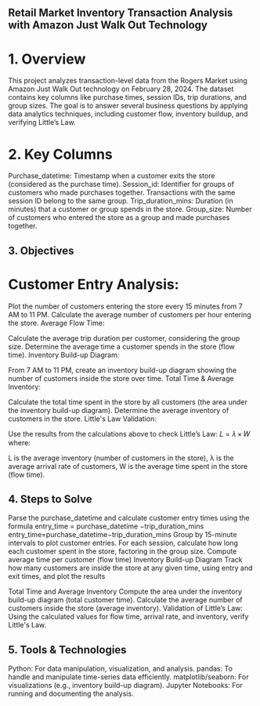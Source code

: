 ## Retail Market Inventory Transaction Analysis with Amazon Just Walk Out Technology

# 1. Overview
This project analyzes transaction-level data from the Rogers Market using Amazon Just Walk Out technology on February 28, 2024. The dataset contains key columns like purchase times, session IDs, trip durations, and group sizes. The goal is to answer several business questions by applying data analytics techniques, including customer flow, inventory buildup, and verifying Little’s Law.

# 2. Key Columns
Purchase_datetime: Timestamp when a customer exits the store (considered as the purchase time).
Session_id: Identifier for groups of customers who made purchases together. Transactions with the same session ID belong to the same group.
Trip_duration_mins: Duration (in minutes) that a customer or group spends in the store.
Group_size: Number of customers who entered the store as a group and made purchases together.

## 3. Objectives
# Customer Entry Analysis:

Plot the number of customers entering the store every 15 minutes from 7 AM to 11 PM.
Calculate the average number of customers per hour entering the store.
Average Flow Time:

Calculate the average trip duration per customer, considering the group size.
Determine the average time a customer spends in the store (flow time).
Inventory Build-up Diagram:

From 7 AM to 11 PM, create an inventory build-up diagram showing the number of customers inside the store over time.
Total Time & Average Inventory:

Calculate the total time spent in the store by all customers (the area under the inventory build-up diagram).
Determine the average inventory of customers in the store.
Little's Law Validation:

Use the results from the calculations above to check Little’s Law: 
𝐿 = 𝜆 × 𝑊
where:

L is the average inventory (number of customers in the store),
λ is the average arrival rate of customers,
W is the average time spent in the store (flow time).


## 4. Steps to Solve
Parse the purchase_datetime and calculate customer entry times using the formula
  entry_time = purchase_datetime −trip_duration_mins
  entry_time=purchase_datetime−trip_duration_mins
Group by 15-minute intervals to plot customer entries.
For each session, calculate how long each customer spent in the store, factoring in the group size. 
Compute average time per customer (flow time)
Inventory Build-up Diagram
  Track how many customers are inside the store at any given time, using entry and exit times, and plot the results

Total Time and Average Inventory
  Compute the area under the inventory build-up diagram (total customer time).
  Calculate the average number of customers inside the store (average inventory).
Validation of Little’s Law:
  Using the calculated values for flow time, arrival rate, and inventory, verify Little's Law.

## 5. Tools & Technologies
Python: For data manipulation, visualization, and analysis.
pandas: To handle and manipulate time-series data efficiently.
matplotlib/seaborn: For visualizations (e.g., inventory build-up diagram).
Jupyter Notebooks: For running and documenting the analysis.
